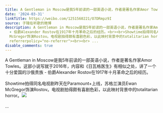 ```yaml
---
title: A Gentleman in Moscow是我5年前读的一部英语小说，作者是著名作家Amor Towles。这部小说写就于2016年，内容和《日瓦格医生》有相似之处，讲了一个十分爱国的沙...
date: '2024-03-31'
linkTitle: https://weibo.com/1251560221/O7DRmpz9I
source: 子陵在听歌的微博
description: A Gentleman in Moscow是我5年前读的一部英语小说，作者是著名作家Amor Towles。这部小说写就于2016年，内容和《日瓦格医生》有相似之处，讲了一个十分爱国的沙俄贵族
  - 伯爵Alexander Rostov在1917年十月革命之后的经历。<br><br>Showtime拍得同名电视剧昨天在Paramount+上线，苏格兰演员Ewan
  McGregor饰演Rostov。电视剧拍得颇有喜剧色彩，以此映衬背景中的totalitarian horror。<img style="" src="https://tvax1.sinaimg.cn/large/4a994b1dgy1hoav5n426sj20ir0rs44q.jpg"
  referrerpolicy="no-referrer"><br><br> ...
disable_comments: true
---
```

A Gentleman in Moscow是我5年前读的一部英语小说，作者是著名作家Amor Towles。这部小说写就于2016年，内容和《日瓦格医生》有相似之处，讲了一个十分爱国的沙俄贵族 - 伯爵Alexander Rostov在1917年十月革命之后的经历。<br><br>Showtime拍得同名电视剧昨天在Paramount+上线，苏格兰演员Ewan McGregor饰演Rostov。电视剧拍得颇有喜剧色彩，以此映衬背景中的totalitarian horror。<img style="" src="https://tvax1.sinaimg.cn/large/4a994b1dgy1hoav5n426sj20ir0rs44q.jpg" referrerpolicy="no-referrer"><br><br> ...
